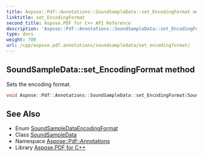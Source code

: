 ```yaml
---
title: Aspose::Pdf::Annotations::SoundSampleData::set_EncodingFormat method
linktitle: set_EncodingFormat
second_title: Aspose.PDF for C++ API Reference
description: 'Aspose::Pdf::Annotations::SoundSampleData::set_EncodingFormat method. Sets the encoding format in C++.'
type: docs
weight: 700
url: /cpp/aspose.pdf.annotations/soundsampledata/set_encodingformat/
---
```

## SoundSampleData::set_EncodingFormat method


Sets the encoding format.

```cpp
void Aspose::Pdf::Annotations::SoundSampleData::set_EncodingFormat(SoundSampleDataEncodingFormat value)
```

## See Also

* Enum [SoundSampleDataEncodingFormat](../../soundsampledataencodingformat/)
* Class [SoundSampleData](../)
* Namespace [Aspose::Pdf::Annotations](../../)
* Library [Aspose.PDF for C++](../../../)
